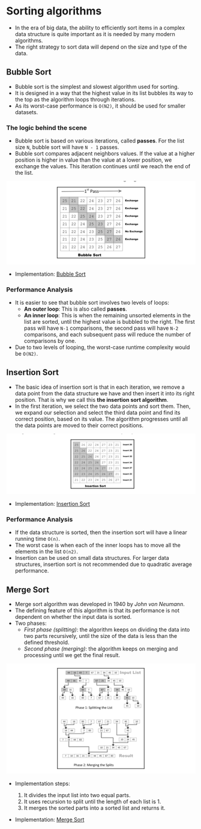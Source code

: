 # Sorting algorithms
- In the era of big data, the ability to efficiently sort items in a complex data structure is quite important as it is needed by many modern algorithms.
- The right strategy to sort data will depend on the size and type of the data.

## Bubble Sort
- Bubble sort is the simplest and slowest algorithm used for sorting.
- It is designed in a way that the highest value in its list bubbles its way to the top as the algorithm loops through iterations.
- As its worst-case performance is `O(N2)`, it should be used for smaller datasets.

### The logic behind the scene
- Bubble sort is based on various iterations, called **passes**. For the list size `N`, bubble sort will have `N - 1` passes.
- Bubble sort compares adjacent neighbors values. If the value at a higher position is higher in value than the value at a lower position, we exchange the values. This iteration continues until we reach the end of the list.

![first_pass_bubble_sort.png](_resources/images/first_pass_bubble_sort.png)

- Implementation: [Bubble Sort](bubble.py)

### Performance Analysis
- It is easier to see that bubble sort involves two levels of loops:
  - **An outer loop**: This is also called **passes**.
  - **An inner loop**: This is when the remaining unsorted elements in the list are sorted, until the highest value is bubbled to the right. The first pass will have `N-1` comparisons, the second pass will have `N-2` comparisons, and each subsequent pass will reduce the number of comparisons by one.
- Due to two levels of looping, the worst-case runtime complexity would be `O(N2)`.

## Insertion Sort
- The basic idea of insertion sort is that in each iteration, we remove a data point from the data structure we have and then insert it into its right position. That is why we call this **the insertion sort algorithm**.
- In the first iteration, we select the two data points and sort them. Then, we expand our selection and select the third data point and find its correct position, based on its value. The algorithm progresses until all the data points are moved to their correct positions.

![insertion_soft.png](_resources/images/insertion_sort.png)

- Implementation: [Insertion Sort](insertion.py)

### Performance Analysis
- If the data structure is sorted, then the insertion sort will have a linear running time `O(n)`.
- The worst case is when each of the inner loops has to move all the elements in the list `O(n2)`.
- Insertion can be used on small data structures. For larger data structures, insertion sort is not recommended due to quadratic average performance.

## Merge Sort
- Merge sort algorithm was developed in 1940 by _John von Neumann_.
- The defining feature of this algorithm is that its performance is not dependent on whether the input data is sorted.
- Two phases:
  - _First phase (splitting)_: the algorithm keeps on dividing the data into two parts recursively, until the size of the data is less than the defined threshold.
  - _Second phase (merging)_: the algorithm keeps on merging and processing until we get the final result.

![merge_sort_phases.png](_resources/images/merge_sort_phases.png)

- Implementation steps:
  1. It divides the input list into two equal parts.
  2. It uses recursion to split until the length of each list is 1.
  3. It merges the sorted parts into a sorted list and returns it.

- Implementation: [Merge Sort](merge.py)





